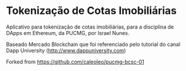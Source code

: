 # Tokenização de Cotas Imobiliárias

Aplicativo para tokenização de cotas imobiliárias, para a disciplina de DApps em Ethereum, da PUCMG, por Israel Nunes. 

Baseado Mercado Blockchain que foi referenciado pelo tutorial do canal Dapp University (http://www.dappuniversity.com) 

Forked from https://github.com/caleoleo/pucmg-bcsc-01
